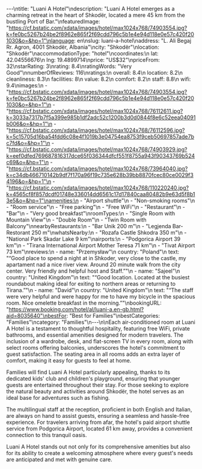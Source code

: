 ---\ntitle: "Luani A Hotel"\ndescription: "Luani A Hotel emerges as a charming retreat in the heart of Shkodër, located a mere 45 km from the bustling Port of Bar."\nfeaturedImage: "https://cf.bstatic.com/xdata/images/hotel/max1024x768/74903554.jpg?k=fe0bc5267b24be2f8962e865f2f69cdd796c5b1e4e94d118e0e57c420f201030&o=&hp=1"\nlanguage: en\nslug: luani-a-hotel\naddress: "L. Ali Begaj Rr. Agron, 4001 Shkodër, Albania"\ncity: "Shkodër"\nlocation: "Shkodër"\naccommodationType: "hotel"\ncoordinates:\n  lat: 42.04556676\n  lng: 19.4899714\nprice: "US$32"\npriceFrom: 32\nstarRating: 3\nrating: 8.4\nratingWords: "Very Good"\nnumberOfReviews: 116\nratings:\n  overall: 8.4\n  location: 8.2\n  cleanliness: 8.3\n  facilities: 8\n  value: 8.2\n  comfort: 8.2\n  staff: 8.8\n  wifi: 9.4\nimages:\n  - "https://cf.bstatic.com/xdata/images/hotel/max1024x768/74903554.jpg?k=fe0bc5267b24be2f8962e865f2f69cdd796c5b1e4e94d118e0e57c420f201030&o=&hp=1"\n  - "https://cf.bstatic.com/xdata/images/hotel/max1024x768/76112611.jpg?k=3033a7317b7f5a399e985b1df2adc52c1200b3d0d0844f8e6c52eea04091b006&o=&hp=1"\n  - "https://cf.bstatic.com/xdata/images/hotel/max1024x768/76112596.jpg?k=5c15705d16ba54fdd6c08e4f1019b3e04754ea8753f9ceb50697857ade7bc7fd&o=&hp=1"\n  - "https://cf.bstatic.com/xdata/images/hotel/max1024x768/74903929.jpg?k=eef0dfed769687816317dce65f036344dfcf551f8755a943f90343769b524c69&o=&hp=1"\n  - "https://cf.bstatic.com/xdata/images/hotel/max1024x768/73964040.jpg?k=c34db466710142b9df7f170a96f19c735e628b39bb8870fcec80ce0029f34196&o=&hp=1"\n  - "https://cf.bstatic.com/xdata/images/hotel/max1024x768/110220240.jpg?k=4565cf8f857dcdf01748e336014dd6561c17d17840caa80482b9e63d5f8b13e5&o=&hp=1"\namenities:\n  - "Airport shuttle"\n  - "Non-smoking rooms"\n  - "Room service"\n  - "Free parking"\n  - "Free WiFi"\n  - "Restaurant"\n  - "Bar"\n  - "Very good breakfast"\nroomTypes:\n  - "Single Room with Mountain View"\n  - "Double Room"\n  - "Twin Room with Balcony"\nnearbyRestaurants:\n  - "Bar Unik 200 m"\n  - "Legjenda Bar-Restorant 250 m"\nwhatsNearby:\n  - "Rozafa Castle Shkodra 350 m"\n  - "National Park Skadar Lake 9 km"\nairports:\n  - "Podgorica Airport 39 km"\n  - "Tirana International Airport Mother Teresa 71 km"\n  - "Tivat Airport 73 km"\nreviews:\n  - name: "Przemysław"\n    country: "Poland"\n    text: "“Good place to spend a night at in Shkoder, very close to the castle, my apartament nad a nice river view. Around 20 minute walk from the city center. Very friendly and helpful host and Staff.”"\n  - name: "Sajeel"\n    country: "United Kingdom"\n    text: "“Good location. Located at the busiest roundabout making ideal for exiting to northern areas or returning to
Tirana.”"\n  - name: "David"\n    country: "United Kingdom"\n    text: "“The staff were very helpful and were happy for me to have my bicycle in the spacious room. Nice omelette breakfast in the morning.”"\nbookingURL: "https://www.booking.com/hotel/al/luani-a.en-gb.html?aid=8035640"\nbestFor: "Best for Families"\nbestCategories: "Families"\ncategory: "Families"\n---\n\nEach air-conditioned room at Luani A Hotel is a testament to thoughtful hospitality, featuring free WiFi, private bathrooms, and essential amenities designed for modern travelers. The inclusion of a wardrobe, desk, and flat-screen TV in every room, along with select rooms offering balconies, underscores the hotel's commitment to guest satisfaction. The seating area in all rooms adds an extra layer of comfort, making it easy for guests to feel at home.

Families will find Luani A Hotel particularly appealing, thanks to its dedicated kids' club and children's playground, ensuring that younger guests are entertained throughout their stay. For those seeking to explore the natural beauty and activities around Shkodër, the hotel serves as an ideal base for adventures such as fishing.

The multilingual staff at the reception, proficient in both English and Italian, are always on hand to assist guests, ensuring a seamless and hassle-free experience. For travelers arriving from afar, the hotel's paid airport shuttle service from Podgorica Airport, located 61 km away, provides a convenient connection to this tranquil oasis.

Luani A Hotel stands out not only for its comprehensive amenities but also for its ability to create a welcoming atmosphere where every guest's needs are anticipated and met with genuine care.